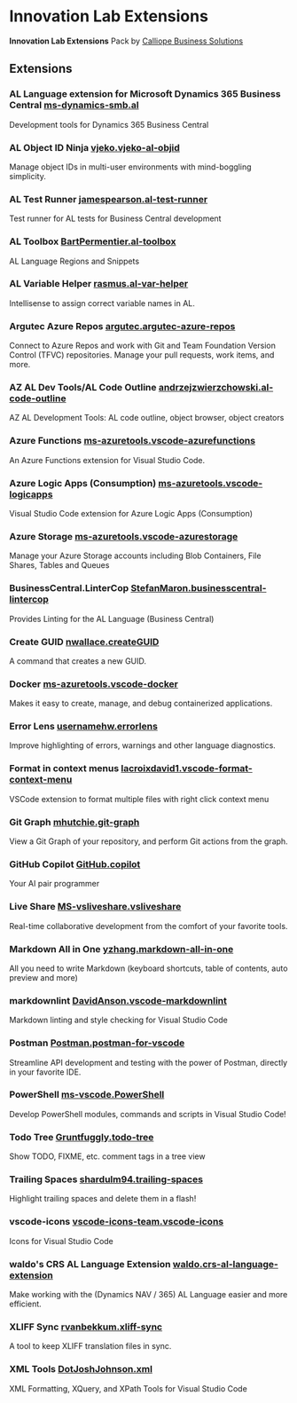 # Innovation Lab Extensions

**Innovation Lab Extensions** Pack by [Calliope Business Solutions](https://www.groupe-calliope.com)

## Extensions

### AL Language extension for Microsoft Dynamics 365 Business Central [ms-dynamics-smb.al](https://marketplace.visualstudio.com/items?itemName=ms-dynamics-smb.al)

Development tools for Dynamics 365 Business Central

### AL Object ID Ninja [vjeko.vjeko-al-objid](https://marketplace.visualstudio.com/items?itemName=vjeko.vjeko-al-objid)

Manage object IDs in multi-user environments with mind-boggling simplicity.

### AL Test Runner [jamespearson.al-test-runner](https://marketplace.visualstudio.com/items?itemName=jamespearson.al-test-runner)

Test runner for AL tests for Business Central development

### AL Toolbox [BartPermentier.al-toolbox](https://marketplace.visualstudio.com/items?itemName=BartPermentier.al-toolbox)

AL Language Regions and Snippets

### AL Variable Helper [rasmus.al-var-helper](https://marketplace.visualstudio.com/items?itemName=rasmus.al-var-helper)

Intellisense to assign correct variable names in AL.

### Argutec Azure Repos [argutec.argutec-azure-repos](https://marketplace.visualstudio.com/items?itemName=argutec.argutec-azure-repos)

Connect to Azure Repos and work with Git and Team Foundation Version Control (TFVC) repositories. Manage your pull requests, work items, and more.

### AZ AL Dev Tools/AL Code Outline [andrzejzwierzchowski.al-code-outline](https://marketplace.visualstudio.com/items?itemName=andrzejzwierzchowski.al-code-outline)

AZ AL Development Tools: AL code outline, object browser, object creators

### Azure Functions [ms-azuretools.vscode-azurefunctions](https://marketplace.visualstudio.com/items?itemName=ms-azuretools.vscode-azurefunctions)

An Azure Functions extension for Visual Studio Code.

### Azure Logic Apps (Consumption) [ms-azuretools.vscode-logicapps](https://marketplace.visualstudio.com/items?itemName=ms-azuretools.vscode-logicapps)

Visual Studio Code extension for Azure Logic Apps (Consumption)

### Azure Storage [ms-azuretools.vscode-azurestorage](https://marketplace.visualstudio.com/items?itemName=ms-azuretools.vscode-azurestorage)

Manage your Azure Storage accounts including Blob Containers, File Shares, Tables and Queues

### BusinessCentral.LinterCop [StefanMaron.businesscentral-lintercop](https://marketplace.visualstudio.com/items?itemName=StefanMaron.businesscentral-lintercop)

Provides Linting for the AL Language (Business Central)

### Create GUID [nwallace.createGUID](https://marketplace.visualstudio.com/items?itemName=nwallace.createGUID)

A command that creates a new GUID.

### Docker [ms-azuretools.vscode-docker](https://marketplace.visualstudio.com/items?itemName=ms-azuretools.vscode-docker)

Makes it easy to create, manage, and debug containerized applications.

### Error Lens [usernamehw.errorlens](https://marketplace.visualstudio.com/items?itemName=usernamehw.errorlens)

Improve highlighting of errors, warnings and other language diagnostics.

### Format in context menus [lacroixdavid1.vscode-format-context-menu](https://marketplace.visualstudio.com/items?itemName=lacroixdavid1.vscode-format-context-menu)

VSCode extension to format multiple files with right click context menu

### Git Graph [mhutchie.git-graph](https://marketplace.visualstudio.com/items?itemName=mhutchie.git-graph)

View a Git Graph of your repository, and perform Git actions from the graph.

### GitHub Copilot [GitHub.copilot](https://marketplace.visualstudio.com/items?itemName=GitHub.copilot)

Your AI pair programmer

### Live Share [MS-vsliveshare.vsliveshare](https://marketplace.visualstudio.com/items?itemName=MS-vsliveshare.vsliveshare)

Real-time collaborative development from the comfort of your favorite tools.

### Markdown All in One [yzhang.markdown-all-in-one](https://marketplace.visualstudio.com/items?itemName=yzhang.markdown-all-in-one)

All you need to write Markdown (keyboard shortcuts, table of contents, auto preview and more)

### markdownlint [DavidAnson.vscode-markdownlint](https://marketplace.visualstudio.com/items?itemName=DavidAnson.vscode-markdownlint)

Markdown linting and style checking for Visual Studio Code

### Postman [Postman.postman-for-vscode](https://marketplace.visualstudio.com/items?itemName=Postman.postman-for-vscode)

Streamline API development and testing with the power of Postman, directly in your favorite IDE.

### PowerShell [ms-vscode.PowerShell](https://marketplace.visualstudio.com/items?itemName=ms-vscode.PowerShell)

Develop PowerShell modules, commands and scripts in Visual Studio Code!

### Todo Tree [Gruntfuggly.todo-tree](https://marketplace.visualstudio.com/items?itemName=Gruntfuggly.todo-tree)

Show TODO, FIXME, etc. comment tags in a tree view

### Trailing Spaces [shardulm94.trailing-spaces](https://marketplace.visualstudio.com/items?itemName=shardulm94.trailing-spaces)

Highlight trailing spaces and delete them in a flash!

### vscode-icons [vscode-icons-team.vscode-icons](https://marketplace.visualstudio.com/items?itemName=vscode-icons-team.vscode-icons)

Icons for Visual Studio Code

### waldo's CRS AL Language Extension [waldo.crs-al-language-extension](https://marketplace.visualstudio.com/items?itemName=waldo.crs-al-language-extension)

Make working with the (Dynamics NAV / 365) AL Language easier and more efficient.

### XLIFF Sync [rvanbekkum.xliff-sync](https://marketplace.visualstudio.com/items?itemName=rvanbekkum.xliff-sync)

A tool to keep XLIFF translation files in sync.

### XML Tools [DotJoshJohnson.xml](https://marketplace.visualstudio.com/items?itemName=DotJoshJohnson.xml)

XML Formatting, XQuery, and XPath Tools for Visual Studio Code
